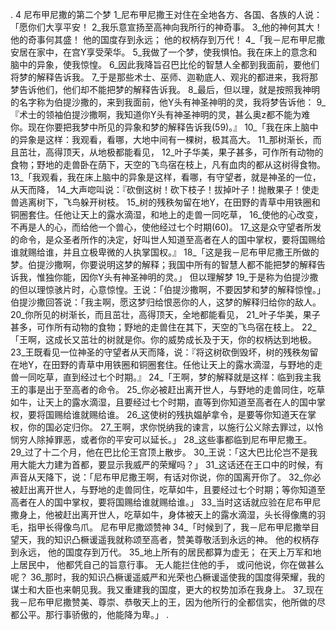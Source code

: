. 4 
尼布甲尼撒的第二个梦 
1_尼布甲尼撒王对住在全地各方、各国、各族的人说：「愿你们大享平安！ 2_我乐意宣扬至高神向我所行的神奇事。 
3_他的神何其大！ 
他的奇事何其盛！ 
他的国度存到永远； 
他的权柄存到万代！ 
4_「我－尼布甲尼撒安居在家中，在宫Y享受荣华。 5_我做了一个梦，使我惧怕。我在床上的意念和脑中的异象，使我惊惶。 6_因此我降旨召巴比伦的智慧人全都到我面前，要他们将梦的解释告诉我。 7_于是那些术士、巫师、迦勒底人、观兆的都进来，我将那梦告诉他们，他们却不能把梦的解释告诉我。 8_最后，但以理，就是按照我神明的名字称为伯提沙撒的，来到我面前，他Y头有神圣神明的灵，我将梦告诉他： 9_『术士的领袖伯提沙撒啊，我知道你Y头有神圣神明的灵，甚么奥z都不能为难你。现在你要把我梦中所见的异象和梦的解释告诉我(59)。』 
10_「我在床上脑中的异象是这样：我观看，看哪，大地中间有一棵树，极其高大。 11_那树渐长，而且茁壮，高得顶天，从地极都能看见， 12_叶子华美，果子甚多，可作所有动物的食物；野地的走兽卧在荫下，天空的飞鸟宿在枝上，凡有血肉的都从这树得食物。 
13_「我观看，我在床上脑中的异象是这样，看哪，有守望者，就是神圣的一位，从天而降， 14_大声唿叫说：『砍倒这树！砍下枝子！拔掉叶子！抛散果子！使走兽逃离树下，飞鸟躲开树枝。 15_树的残秩匆留在地Y，在田野的青草中用铁圈和铜圈套住。任他让天上的露水滴湿，和地上的走兽一同吃草， 16_使他的心改变，不再是人的心，而给他一个兽心，使他经过七个时期(60)。 17_这是众守望者所发的命令，是众圣者所作的决定，好叫世人知道至高者在人的国中掌权，要将国赐给谁就赐给谁，并且立极卑微的人执掌国权。』 
18_「这是我－尼布甲尼撒王所做的梦。伯提沙撒啊，你要说明这梦的解释；我国中所有的智慧人都不能把梦的解释告诉我，惟独你能，因你Y头有神圣神明的灵。」 
但以理解梦 
19_于是称为伯提沙撒的但以理惊骇片时，心意惊惶。王说：「伯提沙撒啊，不要因梦和梦的解释惊惶。」伯提沙撒回答说：「我主啊，愿这梦归给恨恶你的人，这梦的解释归给你的敌人。 20_你所见的树渐长，而且茁壮，高得顶天，全地都能看见， 21_叶子华美，果子甚多，可作所有动物的食物；野地的走兽住在其下，天空的飞鸟宿在枝上。 
22_「王啊，这成长又茁壮的树就是你。你的威势成长及于天，你的权柄达到地极。 23_王既看见一位神圣的守望者从天而降，说：『将这树砍倒毁坏，树的残秩匆留在地Y，在田野的青草中用铁圈和铜圈套住。任他让天上的露水滴湿，与野地的走兽一同吃草，直到经过七个时期。』 
24_「王啊，梦的解释就是这样：临到我主我王的事是出于至高者的命令。 25_你必被赶出离开世人，与野地的走兽同住，吃草如牛，让天上的露水滴湿，且要经过七个时期，直等到你知道至高者在人的国中掌权，要将国赐给谁就赐给谁。 26_这使树的残执媪舻拿令，是要等你知道天在掌权，你的国必定归你。 27_王啊，求你悦纳我的谏言，以施行公义除去罪过，以怜悯穷人除掉罪恶，或者你的平安可以延长。」 
28_这些事都临到尼布甲尼撒王。 29_过了十二个月，他在巴比伦王宫顶上散步。 30_王说：「这大巴比伦岂不是我用大能大力建为首都，要显示我威严的荣耀吗？」 31_这话还在王口中的时候，有声音从天降下，说：「尼布甲尼撒王啊，有话对你说，你的国离开你了。 32_你必被赶出离开世人，与野地的走兽同住，吃草如牛，且要经过七个时期；等你知道至高者在人的国中掌权，要将国赐给谁就赐给谁。」 33_当时这话就应验在尼布甲尼撒身上，他被赶出离开世人，吃草如牛，身体被天上的露水滴湿，头长得像鹰的羽毛，指甲长得像鸟爪。 
尼布甲尼撒颂赞神 
34_「时候到了，我－尼布甲尼撒举目望天，我的知识凸橛谖遥我就称颂至高者，赞美尊敬活到永远的神。 
他的权柄存到永远， 
他的国度存到万代。 
35_地上所有的居民都算为虚无； 
在天上万军和地上居民中， 
他都凭自己的旨意行事。 
无人能拦住他的手， 
或问他说，你在做甚么呢？ 
36_那时，我的知识凸橛谖遥威严和光荣也凸橛谖遥使我的国度得荣耀，我的谋士和大臣也来朝见我。我又重建我的国度，更大的权势加添在我身上。 37_现在我－尼布甲尼撒赞美、尊崇、恭敬天上的王，因为他所行的全都信实，他所做的尽都公平。那行事骄傲的，他能降为卑。」 
.